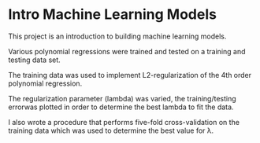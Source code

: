 # Intro Machine Learning Models

This project is an introduction to building machine learning models.

Various polynomial regressions were trained and tested on a training and testing data set.

The training data was used to implement L2-regularization of the 4th order polynomial regression.

The regularization parameter (lambda) was varied, the training/testing errorwas plotted in order to determine the best lambda to fit the data.

I also wrote a procedure that performs five-fold cross-validation on the training data which was  used to determine the best value for λ.
